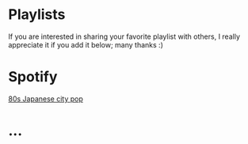 # Playlists

If you are interested in sharing your favorite playlist with others, I really appreciate it if you add it below; many thanks :)

# Spotify

[80s Japanese city pop](https://open.spotify.com/playlist/6Tx1dzCOmKXvj7mX3jFoWB?si=767849aa48d4482c)

# ...
